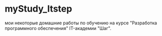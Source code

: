 # myStudy_Itstep

мои некоторые домашние работы по обучению на курсе "Разработка программного обеспечения" IT-академии "Шаг".

